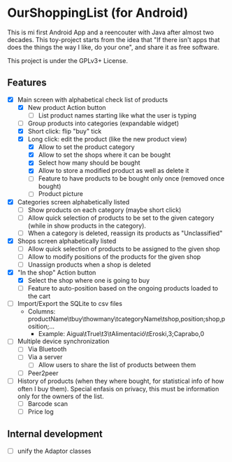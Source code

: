 # OurShoppingList (for Android)

This is mi first Android App and a reencouter with Java after almost two decades. This toy-project starts from the idea that "If there isn't apps that does the things the way I like, do your one", and share it as free software.

This project is under the GPLv3+ License.

## Features

- [x] Main screen with alphabetical check list of products
  - [x] New product Action button
    - [ ] List product names starting like what the user is typing
  - [ ] Group products into categories (expandable widget)
  - [x] Short click: flip "buy" tick
  - [x] Long click: edit the product (like the new product view)
    - [x] Allow to set the product category
    - [x] Allow to set the shops where it can be bought
    - [x] Select how many should be bought
    - [x] Allow to store a modified product as well as delete it
    - [ ] Feature to have products to be bought only once (removed once bought)
    - [ ] Product picture
- [x] Categories screen alphabetically listed
  - [ ] Show products on each category (maybe short click)
  - [ ] Allow quick selection of products to be set to the given category (while in show products in the category).
  - [ ] When a category is deleted, reassign its products as "Unclassified"
- [x] Shops screen alphabetically listed
  - [ ] Allow quick selection of products to be assigned to the given shop
  - [ ] Allow to modify positions of the products for the given shop
  - [ ] Unassign products when a shop is deleted
- [x] "In the shop" Action button
  - [x] Select the shop where one is going to buy
  - [ ] Feature to auto-position based on the ongoing products loaded to the cart
- [ ] Import/Export the SQLite to csv files
  - Columns: productName\tbuy\thowmany\tcategoryName\tshop,position;shop,position;...
    - Example: Aigua\tTrue\t3\tAlimentació\tEroski,3;Caprabo,0
- [ ] Multiple device synchronization
  - [ ] Via Bluetooth
  - [ ] Via a server
    - [ ] Allow users to share the list of products between them
  - [ ] Peer2peer
- [ ] History of products (when they where bought, for statistical info of how often I buy them). Special enfasis on privacy, this must be information only for the owners of the list.
   - [ ] Barcode scan
   - [ ] Price log

## Internal development

- [ ] unify the Adaptor classes
